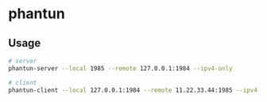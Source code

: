 # phantun

## Usage

```sh
# server
phantun-server --local 1985 --remote 127.0.0.1:1984 --ipv4-only

# client
phantun-client --local 127.0.0.1:1984 --remote 11.22.33.44:1985 --ipv4-only
```
